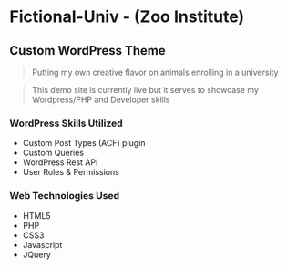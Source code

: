 # Fictional-Univ - (Zoo Institute)

## __Custom WordPress Theme__
> Putting my own creative flavor on animals
> enrolling in a university

> This demo site is currently live but it serves to showcase my Wordpress/PHP and Developer skills 

### WordPress Skills Utilized
* Custom Post Types (ACF) plugin
* Custom Queries
* WordPress Rest API
* User Roles & Permissions

### Web Technologies Used
* HTML5
* PHP
* CSS3
* Javascript
* JQuery

